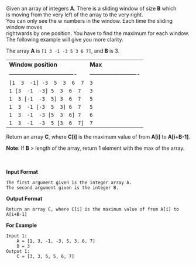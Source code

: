 <div class="markdown-content" id="problem-content">
<p>Given an array of integers <strong>A</strong>.  There is a sliding window of size <strong>B</strong> which <br/>
is moving from the very left of the array to the very right. <br/>
You can only see the w numbers in the window. Each time the sliding window moves <br/>
rightwards by one position. You have to find the maximum for each window. <br/>
The following example will give you more clarity.</p>
<p>The array <strong>A</strong> is <code class="highlighter-rouge">[1 3 -1 -3 5 3 6 7]</code>, and <strong>B</strong> is 3.</p>
<table>
<tbody>
<tr>
<td><strong>Window position</strong></td>
<td><strong>Max</strong><br/></td>
</tr>
<tr>
<td>———————————-</td>
<td>————————-<br/></td>
</tr>
<tr>
<td><code class="highlighter-rouge">[1  3  -1] -3  5  3  6  7</code></td>
<td><code class="highlighter-rouge">3</code><br/></td>
</tr>
<tr>
<td><code class="highlighter-rouge">1 [3  -1  -3] 5  3  6  7</code></td>
<td><code class="highlighter-rouge">3</code><br/></td>
</tr>
<tr>
<td><code class="highlighter-rouge">1  3 [-1  -3  5] 3  6  7</code></td>
<td><code class="highlighter-rouge">5</code><br/></td>
</tr>
<tr>
<td><code class="highlighter-rouge">1  3  -1 [-3  5  3] 6  7</code></td>
<td><code class="highlighter-rouge">5</code><br/></td>
</tr>
<tr>
<td><code class="highlighter-rouge">1  3  -1  -3 [5  3  6] 7</code></td>
<td><code class="highlighter-rouge">6</code><br/></td>
</tr>
<tr>
<td><code class="highlighter-rouge">1  3  -1  -3  5 [3  6  7]</code></td>
<td><code class="highlighter-rouge">7</code><br/></td>
</tr>
</tbody>
</table>
<p>Return an array <strong>C</strong>, where <strong>C[i]</strong> is the maximum value of from <strong>A[i]</strong> to <strong>A[i+B-1]</strong>.</p>
<p><strong>Note</strong>: If <strong>B</strong> &gt; length of the array, return 1 element with the max of the array.</p>
<p><br/><br/>
<strong>Input Format</strong></p>
<div class="highlighter-rouge"><pre class="highlight"><code>The first argument given is the integer array A.
The second argument given is the integer B.
</code></pre>
</div>
<p><strong>Output Format</strong></p>
<div class="highlighter-rouge"><pre class="highlight"><code>Return an array C, where C[i] is the maximum value of from A[i] to A[i+B-1]
</code></pre>
</div>
<p><strong>For Example</strong></p>
<div class="highlighter-rouge"><pre class="highlight"><code>Input 1:
    A = [1, 3, -1, -3, 5, 3, 6, 7]
    B = 3
Output 1:
    C = [3, 3, 5, 5, 6, 7]
</code></pre>
</div>

</div>